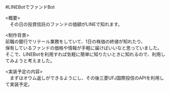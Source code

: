 #LINEBotでファンドBot

<概要><br>
　その日の投資信託のファンドの価額がLINEで知れます。

<制作背景><br>
    前職の銀行でリテール業務をしていて、1日の株価の終値が知れたり、<br>
    保有しているファンドの価格や情報が手軽に届けばいいなと思っていました。<br>
    そこで、LINEBotを利用すれば気軽に簡単に知りたいときに知れるので、利用してみようと考えました。
 
<実装予定の内容><br>
　まずはオウム返しができるようにし、その後三菱UFJ国際投信のAPIを利用して実装予定。
